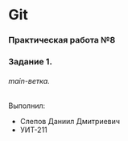 # Git
### Практическая работа №8
### Задание 1.
###### main-ветка. 

Выполнил:
* Слепов Даниил Дмитриевич
* УИТ-211
